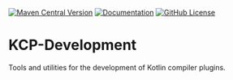 [![Maven Central Version](https://img.shields.io/maven-central/v/dev.rnett.kcp-development/core?style=for-the-badge)](https://central.sonatype.com/artifact/dev.rnett.kcp-development/core)
[![Documentation](https://img.shields.io/badge/documentation-kcp--development.rnett.dev-blue?style=for-the-badge&link=https%3A%2F%2Fkcp-development.rnett.dev%2F)](https://kcp-development.rnett.dev)
[![GitHub License](https://img.shields.io/github/license/rnett/kcp-development?style=for-the-badge)](./LICENSE)

# KCP-Development

Tools and utilities for the development of Kotlin compiler plugins.
